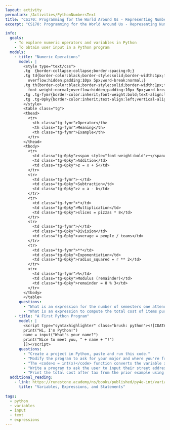 ```yaml
---
layout: activity
permalink: /Activities/PythonNumbersText
title: "CS170: Programming for the World Around Us - Representing Numbers and Text with Python"
excerpt: "CS170: Programming for the World Around Us - Representing Numbers and Text with Python"

info:
  goals: 
    - To explore numeric operators and variables in Python
    - To obtain user input in a Python program
  models:
    - title: "Numeric Operations"
      model: |
        <style type="text/css">
        .tg  {border-collapse:collapse;border-spacing:0;}
        .tg td{border-color:black;border-style:solid;border-width:1px;font-family:Arial, sans-serif;font-size:14px;
          overflow:hidden;padding:10px 5px;word-break:normal;}
        .tg th{border-color:black;border-style:solid;border-width:1px;font-family:Arial, sans-serif;font-size:14px;
          font-weight:normal;overflow:hidden;padding:10px 5px;word-break:normal;}
        .tg .tg-fymr{border-color:inherit;font-weight:bold;text-align:left;vertical-align:top}
        .tg .tg-0pky{border-color:inherit;text-align:left;vertical-align:top}
        </style>
        <table class="tg">
        <thead>
          <tr>
            <th class="tg-fymr">Operator</th>
            <th class="tg-fymr">Meaning</th>
            <th class="tg-fymr">Example</th>
          </tr>
        </thead>
        <tbody>
          <tr>
            <td class="tg-0pky"><span style="font-weight:bold">+</span></td>
            <td class="tg-0pky">Addition</td>
            <td class="tg-0pky">z = x + 5</td>
          </tr>
          <tr>
            <td class="tg-fymr">-</td>
            <td class="tg-0pky">Subtraction</td>
            <td class="tg-0pky">z = a - b</td>
          </tr>
          <tr>
            <td class="tg-fymr">*</td>
            <td class="tg-0pky">Multiplication</td>
            <td class="tg-0pky">slices = pizzas * 8</td>
          </tr>
          <tr>
            <td class="tg-fymr">/</td>
            <td class="tg-0pky">Division</td>
            <td class="tg-0pky">average = people / teams</td>
          </tr>
          <tr>
            <td class="tg-fymr">**</td>
            <td class="tg-0pky">Exponentiation</td>
            <td class="tg-0pky">radius_squared = r ** 2</td>
          </tr>
          <tr>
            <td class="tg-fymr">%</td>
            <td class="tg-0pky">Modulus (remainder)</td>
            <td class="tg-0pky">remainder = 8 % 3</td>
          </tr>
        </tbody>
        </table>
      questions: 
        - "What is an expression for the number of semesters one attends class, assuming a 4-year college degree program?"  
        - "What is an expression to compute the total cost of items purchased at a store with 6 percent state sales tax?"
    - title: "A First Python Program"
      model: |
        <script type="syntaxhighlighter" class="brush: python"><![CDATA[
        print("Hi, I'm Python!")
        name = input("What's your name?")
        print("Nice to meet you, " + name + "!")
        ]]></script>  
      questions: 
        - "Create a project in Python, paste and run this code."
        - "Modify the program to ask for your major and where you're from, and print that."
        - "The <code>x = int(x)</code> function converts the variable x from text to a whole number.  Ask for the year you'll graduate, convert it to a number, and subtract the current year from it.  Print that value to show how many years it will be until you graduate."
        - "Write a program to ask the user to input their street address, city, state, and zip code, and print out their address like one would on an mailing envelope."
        - "Print the total cost after tax from the prior example using this print statement: <code>print("${0:,.2f}".format(totalcost))</code>.  What do you think <code>{0:.,2f}</code> means?  As a hint, try purchasing over $1000 worth of items in your formula!"
  additional_reading:
    - link: https://runestone.academy/ns/books/published/py4e-int/variables/toctree.html
      title: "Variables, Expressions, and Statements"
      
tags:
  - python
  - variables
  - input
  - text
  - expressions
---
```


